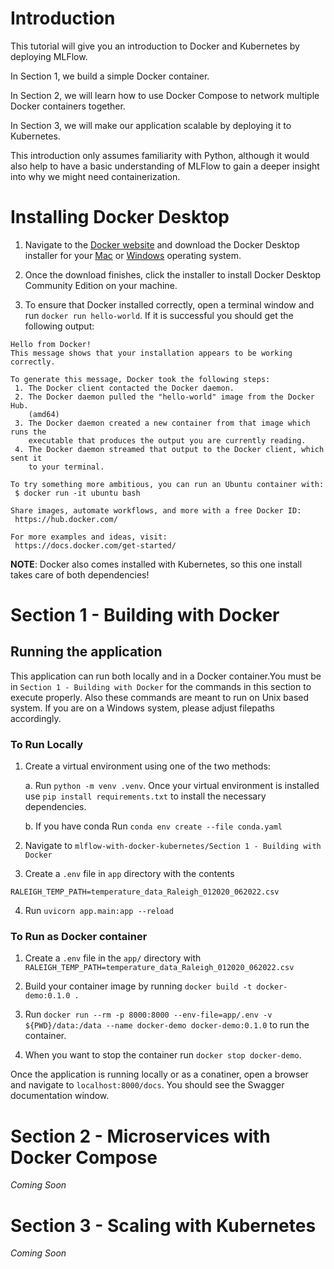 # Introduction 
This tutorial will give you an introduction to Docker and Kubernetes by deploying MLFlow. 

In Section 1, we build a simple Docker container.

In Section 2, we will learn how to use Docker Compose to network multiple Docker containers together.

In Section 3, we will make our application scalable by deploying it to Kubernetes.

This introduction only assumes familiarity with Python, although it would also help to have a basic understanding of MLFlow to gain a deeper insight into why we might need containerization.

# Installing Docker Desktop

1. Navigate to the [Docker website](https://www.docker.com) and download the Docker Desktop installer for your [Mac](https://hub.docker.com/editions/community/docker-ce-desktop-mac) or [Windows](https://hub.docker.com/editions/community/docker-ce-desktop-windows) operating system.

2. Once the download finishes, click the installer to install Docker Desktop Community Edition on your machine.

3. To ensure that Docker installed correctly, open a terminal window and run `docker run hello-world`. If it is successful you should get the following output:

```
Hello from Docker!
This message shows that your installation appears to be working correctly.

To generate this message, Docker took the following steps:
 1. The Docker client contacted the Docker daemon.
 2. The Docker daemon pulled the "hello-world" image from the Docker Hub.
    (amd64)
 3. The Docker daemon created a new container from that image which runs the
    executable that produces the output you are currently reading.
 4. The Docker daemon streamed that output to the Docker client, which sent it
    to your terminal.

To try something more ambitious, you can run an Ubuntu container with:
 $ docker run -it ubuntu bash

Share images, automate workflows, and more with a free Docker ID:
 https://hub.docker.com/

For more examples and ideas, visit:
 https://docs.docker.com/get-started/
```

**NOTE**: Docker also comes installed with Kubernetes, so this one install takes care of both dependencies!

# Section 1 - Building with Docker

## Running the application 

This application can run both locally and in a Docker container.You must be in `Section 1 - Building with Docker` for the commands in this section to execute properly. Also these commands are meant to run on Unix based system. If you are on a Windows system, please adjust filepaths accordingly.

### To Run Locally

1. Create a virtual environment using one of the two methods:
   
   a. Run `python -m venv .venv`. Once your virtual environment is installed use `pip install requirements.txt` to install the necessary dependencies.
   
   b. If you have conda Run `conda env create --file conda.yaml`

2. Navigate to `mlflow-with-docker-kubernetes/Section 1 - Building with Docker`

3. Create a `.env` file in `app` directory with the contents 

`RALEIGH_TEMP_PATH=temperature_data_Raleigh_012020_062022.csv`

4. Run `uvicorn app.main:app --reload`

### To Run as Docker container
1. Create a `.env` file in the `app/` directory with `RALEIGH_TEMP_PATH=temperature_data_Raleigh_012020_062022.csv`

2. Build your container image by running `docker build -t docker-demo:0.1.0 .`

3. Run `docker run --rm -p 8000:8000 --env-file=app/.env -v ${PWD}/data:/data --name docker-demo docker-demo:0.1.0` to run the container.

4. When you want to stop the container run `docker stop docker-demo`.

Once the application is running locally or as a conatiner, open a browser and navigate to `localhost:8000/docs`. You should see the Swagger documentation window.

# Section 2 - Microservices with Docker Compose

*Coming Soon*

# Section 3 - Scaling with Kubernetes

*Coming Soon*